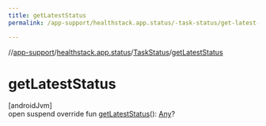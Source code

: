 ```yaml
---
title: getLatestStatus
permalink: /app-support/healthstack.app.status/-task-status/get-latest-status.html

---
```

//[app-support](../../../index.html)/[healthstack.app.status](../index.html)/[TaskStatus](index.html)/[getLatestStatus](get-latest-status.html)



# getLatestStatus



[androidJvm]\
open suspend override fun [getLatestStatus](get-latest-status.html)(): [Any](https://kotlinlang.org/api/latest/jvm/stdlib/kotlin/-any/index.html)?




